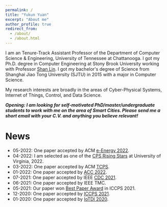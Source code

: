 ```yaml
---
permalink: /
title: "Yukun Yuan"
excerpt: "About me"
author_profile: true
redirect_from: 
  - /about/
  - /about.html
---
```

I am an Tenure-Track Assistant Professor of the Department of Computer Science & Engineering, University of Tennessee at Chattanooga. I got my Ph.D. degree in Computer Engineering at Stony Brook University working with Professor [Shan Lin](https://www.ece.sunysb.edu/~slin/). I got my bachelor's degree of Science from Shanghai Jiao Tong University (SJTU) in 2015 with a major in Computer Science.

My research interests are broadly in the areas of Cyber-Physical Systems, Internet of Things, Control, and Data Science.

***Opening: I am looking for self-motivated PhD/master/undergraduate students to work with me on the area of Smart Cities. Please send me a short email with your C.V. and anything you believe relevant!***

News
======

- 05-2022: One paper accepted by ACM [e-Energy 2022](https://energy.acm.org/conferences/eenergy/2022/index.php).
- 04-2022:  I am selected as one of the [CPS Rising Stars](https://cps-rising-stars2022.com/) at University of Virginia, 2022.
- 03-2022: One paper accepted by ACM [TCPS](https://dl.acm.org/journal/tcps).
- 01-2022: One paper accepted by [ACC 2022](https://acc2022.a2c2.org/). 
- 07-2021: One paper accepted by IEEE [CDC 2021](https://2021.ieeecdc.org/).​
- 06-2021: One paper accepted by IEEE TMC.​
- 05-2021: Our paper won [Best Paper Award](https://iccps.acm.org/2021/program-2/) in ICCPS 2021.​
- 12-2020: One paper accepted by [ICCPS 2021](https://iccps.acm.org/2021/).​
- 01-2020: One paper accepted by [IoTDI 2020](https://conferences.computer.org/iotDI/2020/).
